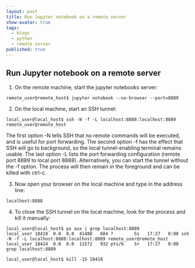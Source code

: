 ```yaml
---
layout: post
title: Run Jupyter notebook on a remote server
show-avatar: true
tags:
  - blogs
  - python
  - remote server
published: true
---
```


## Run Jupyter notebook on a remote server

1. On the remote machine, start the jupyter notebooks server:

```
remote_user@remote_host$ jupyter notebook --no-browser --port=8889
```

2. On the local machine, start an SSH tunnel:

```
local_user@local_host$ ssh -N -f -L localhost:8888:localhost:8889 remote_user@remote_host
```
The first option -N tells SSH that no remote commands will be executed, and is useful for port forwarding. 
The second option -f has the effect that SSH will go to background, so the local tunnel-enabling terminal remains usable. 
The last option -L lists the port forwarding configuration (remote port 8889 to local port 8888). Alternatively, you can start the tunnel without the -f option. 
The process will then remain in the foreground and can be killed with ctrl-c.

3. Now open your browser on the local machine and type in the address line:

```
localhost:8888
```

4. To close the SSH tunnel on the local machine, look for the process and kill it manually:

```
local_user@local_host$ ps aux | grep localhost:8889
local_user 18418  0.0  0.0  41488   684 ?        Ss   17:27   0:00 ssh -N -f -L localhost:8888:localhost:8889 remote_user@remote_host
local_user 18424  0.0  0.0  11572   932 pts/6    S+   17:27   0:00 grep localhost:8889
```

```
local_user@local_host$ kill -15 18418
```

